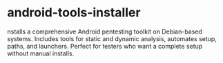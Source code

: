 # android-tools-installer
nstalls a comprehensive Android pentesting toolkit on Debian-based systems. Includes tools for static and dynamic analysis, automates setup, paths, and launchers. Perfect for testers who want a complete setup without manual installs.
